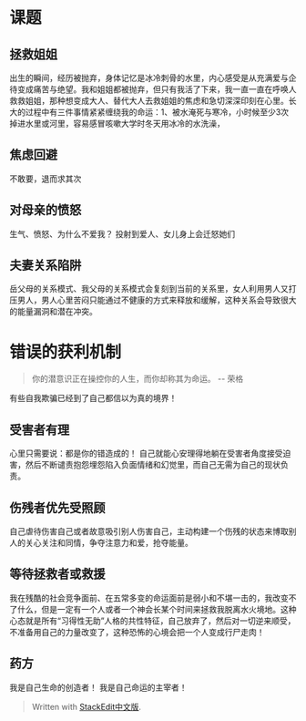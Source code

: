 # 课题
## 拯救姐姐
出生的瞬间，经历被抛弃，身体记忆是冰冷刺骨的水里，内心感受是从充满爱与企待变成痛苦与绝望。我和姐姐都被抛弃，但只有我活了下来，我一直一直在呼唤人救救姐姐，那种想变成大人、替代大人去救姐姐的焦虑和急切深深印刻在心里。长大的过程中有三件事情紧紧缠绕我的命运：1、被水淹死与寒冷，小时候至少3次掉进水里或河里，容易感冒咳嗽大学时冬天用冰冷的水洗澡，
## 焦虑回避
不敢要，退而求其次
## 对母亲的愤怒
生气、愤怒、为什么不爱我？
投射到爱人、女儿身上会迁怒她们

## 夫妻关系陷阱
岳父母的关系模式、我父母的关系模式会复刻到当前的关系里，女人利用男人又打压男人，男人心里苦闷只能通过不健康的方式来释放和缓解，这种关系会导致很大的能量漏洞和潜在冲突。

# 错误的获利机制
>你的潜意识正在操控你的人生，而你却称其为命运。
-- 荣格

有些自我欺骗已经到了自己都信以为真的境界！
## 受害者有理
心里只需要说：都是你的错造成的！
自己就能心安理得地躺在受害者角度接受迫害，然后不断谴责抱怨埋怨陷入负面情绪和幻觉里，而自己无需为自己的现状负责。
## 伤残者优先受照顾
自己虐待伤害自己或者故意吸引别人伤害自己，主动构建一个伤残的状态来博取别人的关心关注和同情，争夺注意力和爱，抢夺能量。
## 等待拯救者或救援
我在残酷的社会竞争面前、在五常多变的命运面前是弱小和不堪一击的，我改变不了什么，但是一定有一个人或者一个神会长某个时间来拯救我脱离水火境地。这种心态就是所有“习得性无助”人格的共性特征，自己放弃了，然后对一切逆来顺受，不准备用自己的力量改变了，这种恐怖的心境会把一个人变成行尸走肉！

## 药方
我是自己生命的创造者！
我是自己命运的主宰者！



> Written with [StackEdit中文版](https://stackedit.cn/).
<!--stackedit_data:
eyJoaXN0b3J5IjpbMTIzMTk4Mjk2MiwxMTY3OTk4Mjc3LC0yMD
YyNTA1MDA5LC0xMDI1NTg2NTcsMzUxOTg2Njg0XX0=
-->